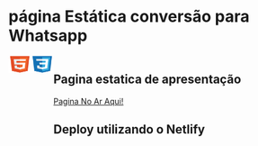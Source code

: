 # página Estática conversão para Whatsapp
<div style="display:flex;">
<img align="center" alt="Luan-HTML" height="30" width="40" src="https://raw.githubusercontent.com/devicons/devicon/master/icons/html5/html5-original.svg">
<img align="center" alt="Luan-CSS" height="30" width="40" src="https://raw.githubusercontent.com/devicons/devicon/master/icons/css3/css3-original.svg">
<div>
<h2> Pagina estatica de apresentação </h2>
<a href="https://dreamreach.netlify.app/">Pagina No Ar Aqui!</a>

<h2>Deploy utilizando o Netlify</h2>

